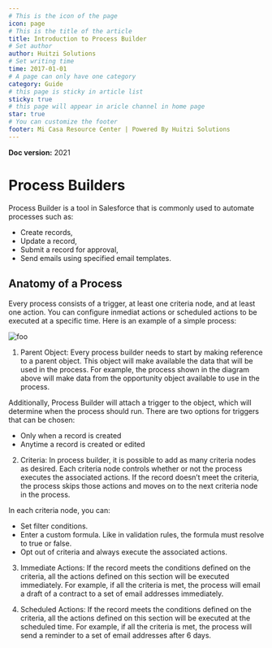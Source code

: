 ```yaml
---
# This is the icon of the page
icon: page
# This is the title of the article
title: Introduction to Process Builder
# Set author
author: Huitzi Solutions
# Set writing time
time: 2017-01-01
# A page can only have one category
category: Guide
# this page is sticky in article list
sticky: true
# this page will appear in aricle channel in home page
star: true
# You can customize the footer
footer: Mi Casa Resource Center | Powered By Huitzi Solutions
---
```


**Doc version:** 2021

# **Process Builders**

Process Builder is a tool in Salesforce that is commonly used to automate processes such as:

- Create records,
- Update a record,
- Submit a record for approval,
- Send emails using specified email templates.

## **Anatomy of a Process**

Every process consists of a trigger, at least one criteria node, and at least one action. You can configure inmediat actions or scheduled actions to be executed at a specific time.
Here is an example of a simple process:

<img :src="$withBase('/assets/processBuilders/anatomyProcessBuilder.png')" alt="foo">

1. Parent Object: Every process builder needs to start by making reference to a parent object. This object will make available the data that will be used in the process. For example, the process shown in the diagram above will make data from the opportunity object available to use in the process.

Additionally, Process Builder will attach a trigger to the object, which will determine when the process should run. There are two options for triggers that can be chosen:

- Only when a record is created
- Anytime a record is created or edited

2. Criteria: In process builder, it is possible to add as many criteria nodes as desired. Each criteria node controls whether or not the process executes the associated actions. If the record doesn’t meet the criteria, the process skips those actions and moves on to the next criteria node in the process.

In each criteria node, you can:

- Set filter conditions.
- Enter a custom formula. Like in validation rules, the formula must resolve to true or false.
- Opt out of criteria and always execute the associated actions.

3. Immediate Actions: If the record meets the conditions defined on the criteria, all the actions defined on this section will be executed immediately. For example, if all the criteria is met, the process will email a draft of a contract to a set of email addresses immediately.

4. Scheduled Actions: If the record meets the conditions defined on the criteria, all the actions defined on this section will be executed at the scheduled time. For example, if all the criteria is met, the process will send a reminder to a set of email addresses after 6 days.
